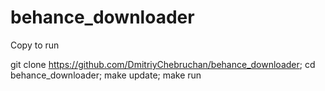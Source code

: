 # behance_downloader

Copy to run

git clone https://github.com/DmitriyChebruchan/behance_downloader;
cd behance_downloader;
make update;
make run